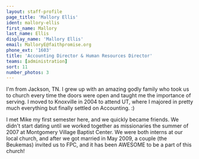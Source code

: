 ```yaml
---
layout: staff-profile
page_title: 'Mallory Ellis'
ident: mallory-ellis
first_name: Mallory
last_name: Ellis
display_name: 'Mallory Ellis'
email: MalloryE@faithpromise.org
phone_ext: '1603'
title: 'Accounting Director & Human Resources Director'
teams: [administration]
sort: 11
number_photos: 3
---
```


I'm from Jackson, TN. I grew up with an amazing godly family who took us to church every time the doors were open and taught me the importance of serving. I moved to Knoxville in 2004 to attend UT, where I majored in pretty much everything but finally settled on Accounting. :)
 
I met Mike my first semester here, and we quickly became friends. We didn't start dating until we worked together as missionaries the summer of 2007 at Montgomery Village Baptist Center. We were both interns at our local church, and after we got married in May 2009, a couple (the Beukemas) invited us to FPC, and it has been AWESOME to be a part of this church!